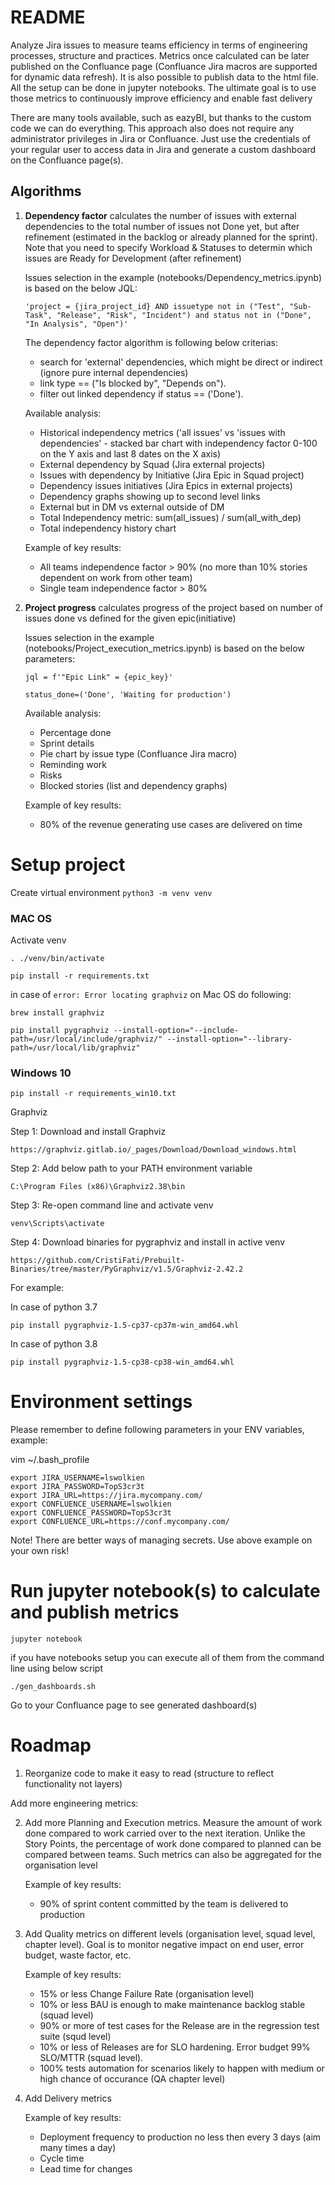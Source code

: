 ﻿README
======

Analyze Jira issues to measure teams efficiency in terms of engineering processes, structure and practices. Metrics once calculated can be later published on the Confluance page (Confluance Jira macros are supported for dynamic data refresh). It is also possible to publish data to the html file. All the setup can be done in jupyter notebooks.
The ultimate goal is to use those metrics to continuously improve efficiency and enable fast delivery

There are many tools available, such as eazyBI, but thanks to the custom code we can do everything. This approach also does not require any administrator privileges in Jira or Confluance. Just use the credentials of your regular user to access data in Jira and generate a custom dashboard on the Confluance page(s).

## Algorithms

1. __Dependency factor__ calculates the number of issues with external dependencies to the total number of issues not Done yet, but after refinement (estimated in the backlog or already planned for the sprint).
Note that you need to specify Workload & Statuses to determin which issues are Ready for Development (after refinement) 

    Issues selection in the example (notebooks/Dependency_metrics.ipynb) is based on the below JQL:

    `'project = {jira_project_id} AND issuetype not in ("Test", "Sub-Task", "Release", "Risk", "Incident") and status not in ("Done", "In Analysis", "Open")'`

    The dependency factor algorithm is following below criterias:

    - search for 'external' dependencies, which might be direct or indirect (ignore pure internal dependencies)
    - link type  == ("Is blocked by", "Depends on").
    - filter out linked dependency if status == ('Done'). 

    Available analysis:

    - Historical independency metrics ('all issues' vs 'issues with dependencies' - stacked bar chart with independency factor 0-100 on the Y axis and last 8 dates on the X axis)
    - External dependency by Squad (Jira external projects)
    - Issues with dependency by Initiative (Jira Epic in Squad project)
    - Dependency issues initiatives (Jira Epics in external projects)
    - Dependency graphs showing up to second level links
    - External but in DM vs external outside of DM
    - Total Independency metric:  sum(all_issues) / sum(all_with_dep)
    - Total independency history chart

    Example of key results:

    - All teams independence factor > 90% (no more than 10% stories dependent on work from other team)
    - Single team independence factor > 80%

2. __Project progress__ calculates progress of the project based on number of issues done vs defined for the given epic(initiative)

    Issues selection in the example (notebooks/Project_execution_metrics.ipynb) is based on the below parameters:

    `jql = f'"Epic Link" = {epic_key}'`
    
    `status_done=('Done', 'Waiting for production')`

    Available analysis:
    - Percentage done
    - Sprint details
    - Pie chart by issue type (Confluance Jira macro)
    - Reminding work
    - Risks
    - Blocked stories (list and dependency graphs)

    Example of key results:
    - 80% of the revenue generating use cases are delivered on time
# Setup project

Create virtual environment
`python3 -m venv venv`

### MAC OS
Activate venv

`. ./venv/bin/activate`

`pip install -r requirements.txt `

in case of `error: Error locating graphviz` on Mac OS do following:

`brew install graphviz`

`pip install pygraphviz --install-option="--include-path=/usr/local/include/graphviz/" --install-option="--library-path=/usr/local/lib/graphviz"`

### Windows 10

`pip install -r requirements_win10.txt `

Graphviz

Step 1: Download and install Graphviz

`https://graphviz.gitlab.io/_pages/Download/Download_windows.html`

Step 2: Add below path to your PATH environment variable

`C:\Program Files (x86)\Graphviz2.38\bin`

Step 3: Re-open command line and activate venv

`venv\Scripts\activate`

Step 4: Download binaries for pygraphviz and install in active venv

`https://github.com/CristiFati/Prebuilt-Binaries/tree/master/PyGraphviz/v1.5/Graphviz-2.42.2`

For example:

In case of python 3.7

`pip install pygraphviz-1.5-cp37-cp37m-win_amd64.whl`

In case of python 3.8

`pip install pygraphviz-1.5-cp38-cp38-win_amd64.whl`

# Environment settings

Please remember to define following parameters in your ENV variables, example:

vim ~/.bash_profile  

```
export JIRA_USERNAME=lswolkien
export JIRA_PASSWORD=TopS3cr3t
export JIRA_URL=https://jira.mycompany.com/
export CONFLUENCE_USERNAME=lswolkien
export CONFLUENCE_PASSWORD=TopS3cr3t
export CONFLUENCE_URL=https://conf.mycompany.com/
```
Note! There are better ways of managing secrets. Use above example on your own risk!

# Run jupyter notebook(s) to calculate and publish metrics

`jupyter notebook`


if you have notebooks setup you can execute all of them from the command line using below script

`./gen_dashboards.sh`

Go to your Confluance page to see generated dashboard(s)

# Roadmap

1. Reorganize code to make it easy to read (structure to reflect functionality not layers)

Add more engineering metrics:

2. Add more Planning and Execution metrics. Measure the amount of work done compared to work carried over to the next iteration. Unlike the Story Points, the percentage of work done compared to planned can be compared between teams. Such metrics can also be aggregated for the organisation level

    Example of key results:

    - 90% of sprint content committed by the team is delivered to production

3. Add Quality metrics on different levels (organisation level, squad level, chapter level). Goal is to monitor negative impact on end user, error budget, waste factor, etc.

    Example of key results:

    - 15% or less Change Failure Rate (organisation level)
    - 10% or less BAU is enough to make maintenance backlog stable (squad level)
    - 90% or more of test cases for the Release are in the regression test suite (squd level)
    - 10% or less of Releases are for SLO hardening. Error budget 99% SLO/MTTR (squad level).
    - 100% tests automation for scenarios likely to happen with medium or high chance of occurance (QA chapter level)

4. Add Delivery metrics

    Example of key results:

    - Deployment frequency to production no less then every 3 days (aim many times a day)
    - Cycle time
    - Lead time for changes
